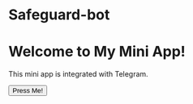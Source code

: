 # Safeguard-bot
<!DOCTYPE html>
<html>
<head>
  <meta charset="UTF-8">
  <meta name="viewport" content="width=device-width, initial-scale=1.0">
  <title>My Mini App</title>
  <!-- Load Telegram Web Apps API -->
  <script src="https://telegram.org/js/telegram-webapp.js"></script>
  <script>
    function onLoad() {
      if (window.Telegram && window.Telegram.WebApp) {
        // Notify Telegram that your mini app is ready
        Telegram.WebApp.ready();
        console.log("Telegram WebApp initialized");
      }
    }
    
    // Function to send data back to your bot
    function sendData() {
      if (window.Telegram && window.Telegram.WebApp) {
        // You can customize the data string as needed
        Telegram.WebApp.sendData("User pressed the interactive button!");
        console.log("Data sent to bot");
      }
    }
  </script>
</head>
<body onload="onLoad()">
  <h1>Welcome to My Mini App!</h1>
  <p>This mini app is integrated with Telegram.</p>
  <!-- Interactive Button -->
  <button onclick="sendData()">Press Me!</button>
</body>
</html>
